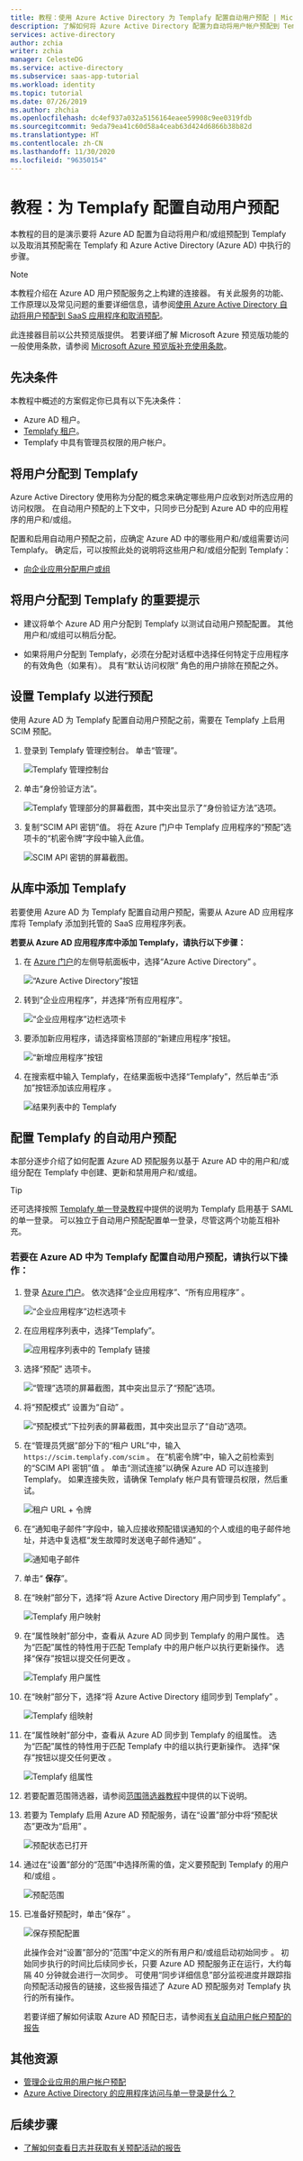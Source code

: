 ```yaml
---
title: 教程：使用 Azure Active Directory 为 Templafy 配置自动用户预配 | Microsoft Docs
description: 了解如何将 Azure Active Directory 配置为自动将用户帐户预配到 Templafy 和取消其预配。
services: active-directory
author: zchia
writer: zchia
manager: CelesteDG
ms.service: active-directory
ms.subservice: saas-app-tutorial
ms.workload: identity
ms.topic: tutorial
ms.date: 07/26/2019
ms.author: zhchia
ms.openlocfilehash: dc4ef937a032a5156164eaee59908c9ee0319fdb
ms.sourcegitcommit: 9eda79ea41c60d58a4ceab63d424d6866b38b82d
ms.translationtype: HT
ms.contentlocale: zh-CN
ms.lasthandoff: 11/30/2020
ms.locfileid: "96350154"
---
```

# <a name="tutorial-configure-templafy-for-automatic-user-provisioning"></a>教程：为 Templafy 配置自动用户预配

本教程的目的是演示要将 Azure AD 配置为自动将用户和/或组预配到 Templafy 以及取消其预配需在 Templafy 和 Azure Active Directory (Azure AD) 中执行的步骤。

> [!NOTE]
> 本教程介绍在 Azure AD 用户预配服务之上构建的连接器。 有关此服务的功能、工作原理以及常见问题的重要详细信息，请参阅[使用 Azure Active Directory 自动将用户预配到 SaaS 应用程序和取消预配](../app-provisioning/user-provisioning.md)。
>
> 此连接器目前以公共预览版提供。 若要详细了解 Microsoft Azure 预览版功能的一般使用条款，请参阅 [Microsoft Azure 预览版补充使用条款](https://azure.microsoft.com/support/legal/preview-supplemental-terms/)。

## <a name="prerequisites"></a>先决条件

本教程中概述的方案假定你已具有以下先决条件：

* Azure AD 租户。
* [Templafy 租户](https://www.templafy.com/pricing/)。
* Templafy 中具有管理员权限的用户帐户。

## <a name="assigning-users-to-templafy"></a>将用户分配到 Templafy

Azure Active Directory 使用称为分配的概念来确定哪些用户应收到对所选应用的访问权限。 在自动用户预配的上下文中，只同步已分配到 Azure AD 中的应用程序的用户和/或组。

配置和启用自动用户预配之前，应确定 Azure AD 中的哪些用户和/或组需要访问 Templafy。 确定后，可以按照此处的说明将这些用户和/或组分配到 Templafy：
* [向企业应用分配用户或组](../manage-apps/assign-user-or-group-access-portal.md)

## <a name="important-tips-for-assigning-users-to-templafy"></a>将用户分配到 Templafy 的重要提示

* 建议将单个 Azure AD 用户分配到 Templafy 以测试自动用户预配配置。 其他用户和/或组可以稍后分配。

* 如果将用户分配到 Templafy，必须在分配对话框中选择任何特定于应用程序的有效角色（如果有）。 具有“默认访问权限”  角色的用户排除在预配之外。

## <a name="setup-templafy-for-provisioning"></a>设置 Templafy 以进行预配

使用 Azure AD 为 Templafy 配置自动用户预配之前，需要在 Templafy 上启用 SCIM 预配。

1. 登录到 Templafy 管理控制台。 单击“管理”。

    ![Templafy 管理控制台](media/templafy-provisioning-tutorial/image00.png)

2. 单击“身份验证方法”。

    ![Templafy 管理部分的屏幕截图，其中突出显示了“身份验证方法”选项。](media/templafy-provisioning-tutorial/image01.png)

3. 复制“SCIM API 密钥”值。 将在 Azure 门户中 Templafy 应用程序的“预配”选项卡的“机密令牌”字段中输入此值。

    ![SCIM API 密钥的屏幕截图。](media/templafy-provisioning-tutorial/image02.png)

## <a name="add-templafy-from-the-gallery"></a>从库中添加 Templafy

若要使用 Azure AD 为 Templafy 配置自动用户预配，需要从 Azure AD 应用程序库将 Templafy 添加到托管的 SaaS 应用程序列表。

**若要从 Azure AD 应用程序库中添加 Templafy，请执行以下步骤：**

1. 在 [Azure 门户](https://portal.azure.com)的左侧导航面板中，选择“Azure Active Directory” 。

    ![“Azure Active Directory”按钮](common/select-azuread.png)

2. 转到“企业应用程序”，并选择“所有应用程序”。 

    ![“企业应用程序”边栏选项卡](common/enterprise-applications.png)

3. 要添加新应用程序，请选择窗格顶部的“新建应用程序”按钮。

    ![“新增应用程序”按钮](common/add-new-app.png)

4. 在搜索框中输入 Templafy，在结果面板中选择“Templafy”，然后单击“添加”按钮添加该应用程序  。

    ![结果列表中的 Templafy](common/search-new-app.png)

## <a name="configuring-automatic-user-provisioning-to-templafy"></a>配置 Templafy 的自动用户预配 

本部分逐步介绍了如何配置 Azure AD 预配服务以基于 Azure AD 中的用户和/或组分配在 Templafy 中创建、更新和禁用用户和/或组。

> [!TIP]
> 还可选择按照 [Templafy 单一登录教程](templafy-tutorial.md)中提供的说明为 Templafy 启用基于 SAML 的单一登录。 可以独立于自动用户预配配置单一登录，尽管这两个功能互相补充。

### <a name="to-configure-automatic-user-provisioning-for-templafy-in-azure-ad"></a>若要在 Azure AD 中为 Templafy 配置自动用户预配，请执行以下操作：

1. 登录 [Azure 门户](https://portal.azure.com)。 依次选择“企业应用程序”、“所有应用程序” 。

    ![“企业应用程序”边栏选项卡](common/enterprise-applications.png)

2. 在应用程序列表中，选择“Templafy”。

    ![应用程序列表中的 Templafy 链接](common/all-applications.png)

3. 选择“预配”  选项卡。

    ![“管理”选项的屏幕截图，其中突出显示了“预配”选项。](common/provisioning.png)

4. 将“预配模式”  设置为“自动”  。

    ![“预配模式”下拉列表的屏幕截图，其中突出显示了“自动”选项。](common/provisioning-automatic.png)

5. 在“管理员凭据”部分下的“租户 URL”中，输入 `https://scim.templafy.com/scim` 。 在“机密令牌”中，输入之前检索到的“SCIM API 密钥”值 。 单击“测试连接”以确保 Azure AD 可以连接到 Templafy。 如果连接失败，请确保 Templafy 帐户具有管理员权限，然后重试。

    ![租户 URL + 令牌](common/provisioning-testconnection-tenanturltoken.png)

6. 在“通知电子邮件”字段中，输入应接收预配错误通知的个人或组的电子邮件地址，并选中复选框“发生故障时发送电子邮件通知”   。

    ![通知电子邮件](common/provisioning-notification-email.png)

7. 单击“ **保存**”。

8. 在“映射”部分下，选择“将 Azure Active Directory 用户同步到 Templafy” 。

    ![Templafy 用户映射](media/templafy-provisioning-tutorial/usermapping.png)

9. 在“属性映射”部分中，查看从 Azure AD 同步到 Templafy 的用户属性。 选为“匹配”属性的特性用于匹配 Templafy 中的用户帐户以执行更新操作。 选择“保存”按钮以提交任何更改  。

    ![Templafy 用户属性](media/templafy-provisioning-tutorial/userattribute.png)

10. 在“映射”部分下，选择“将 Azure Active Directory 组同步到 Templafy” 。

    ![Templafy 组映射](media/templafy-provisioning-tutorial/groupmapping.png)

11. 在“属性映射”部分中，查看从 Azure AD 同步到 Templafy 的组属性。 选为“匹配”属性的特性用于匹配 Templafy 中的组以执行更新操作。 选择“保存”按钮以提交任何更改  。

    ![Templafy 组属性](media/templafy-provisioning-tutorial/groupattribute.png)

12. 若要配置范围筛选器，请参阅[范围筛选器教程](../app-provisioning/define-conditional-rules-for-provisioning-user-accounts.md)中提供的以下说明。

13. 若要为 Templafy 启用 Azure AD 预配服务，请在“设置”部分中将“预配状态”更改为“启用”  。

    ![预配状态已打开](common/provisioning-toggle-on.png)

14. 通过在“设置”部分的“范围”中选择所需的值，定义要预配到 Templafy 的用户和/或组 。

    ![预配范围](common/provisioning-scope.png)

15. 已准备好预配时，单击“保存”  。

    ![保存预配配置](common/provisioning-configuration-save.png)

    此操作会对“设置”部分的“范围”中定义的所有用户和/或组启动初始同步   。 初始同步执行的时间比后续同步长，只要 Azure AD 预配服务正在运行，大约每隔 40 分钟就会进行一次同步。 可使用“同步详细信息”部分监视进度并跟踪指向预配活动报告的链接，这些报告描述了 Azure AD 预配服务对 Templafy 执行的所有操作。

    若要详细了解如何读取 Azure AD 预配日志，请参阅[有关自动用户帐户预配的报告](../app-provisioning/check-status-user-account-provisioning.md)
    
## <a name="additional-resources"></a>其他资源

* [管理企业应用的用户帐户预配](../app-provisioning/configure-automatic-user-provisioning-portal.md)
* [Azure Active Directory 的应用程序访问与单一登录是什么？](../manage-apps/what-is-single-sign-on.md)

## <a name="next-steps"></a>后续步骤

* [了解如何查看日志并获取有关预配活动的报告](../app-provisioning/check-status-user-account-provisioning.md)
